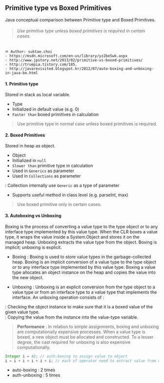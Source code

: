 ## Primitive type vs Boxed Primitives
Java conceptual comparison between Primitive type and Boxed Primitives.

>###### Use primitive type unless boxed primitives is required in certain cases.

```
ㅁ Author: suktae.choi
- https://msdn.microsoft.com/en-us/library/yz2be5wk.aspx
- http://www.jpstory.net/2013/02/primitive-vs-boxed-primitives/
- http://truepia.tistory.com/185.
- http://javarevisited.blogspot.kr/2012/07/auto-boxing-and-unboxing-in-java-be.html
```

#### 1. Primitive type
Stored in stack as local variable.

 - Type
 - Initialized in default value (e.g. 0)
 - `Faster than` boxed primitives in calculation

> Use primitive type in normal case unless boxed primitives is required.

#### 2. Boxed Primitives
Stored in heap as object.

 - Object
 - Initialized in `null`
 - `Slower than` primitive type in calculation
 - Used in `Generics` as parameter
 - Used in `Collections` as parameter

  : Collection internally use `Generic` as a type of parameter

 - Supports useful method in class level (e.g. parseInt, max)

> Use boxed primitive only in certain cases.

#### 3. Autoboxing vs Unboxing

Boxing is the process of converting a value type to the type object or to any interface type implemented by this value type. When the CLR boxes a value type, it wraps the value inside a System.Object and stores it on the managed heap. Unboxing extracts the value type from the object. Boxing is implicit; unboxing is explicit.

 - Boxing : Boxing is used to store value types in the garbage-collected heap. Boxing is an implicit conversion of a value type to the type object or to any interface type implemented by this value type. Boxing a value type allocates an object instance on the heap and copies the value into the new object.

 - Unboxing : Unboxing is an explicit conversion from the type object to a value type or from an interface type to a value type that implements the interface. An unboxing operation consists of :

  : Checking the object instance to make sure that it is a boxed value of the given value type.<br>
  : Copying the value from the instance into the value-type variable.

> **Performance** : In relation to simple assignments, boxing and unboxing are computationally expensive processes. When a value type is boxed, a new object must be allocated and constructed. To a lesser degree, the cast required for unboxing is also expensive computationally.

```java
Integer i = 42; // auth-boxing to assign value to object
i = i + i + i + i + i; // each of operator need to extract value from object calling auto-unboxing
```
 - auto-boxing : 2 times
 - auth-unboxing : 5 times
